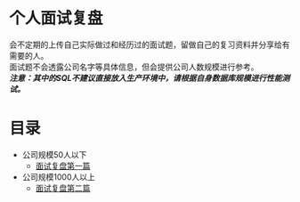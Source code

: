 # 个人面试复盘
会不定期的上传自己实际做过和经历过的面试题，留做自己的复习资料并分享给有需要的人。  
面试题不会透露公司名字等具体信息，但会提供公司人数规模进行参考。  
***注意：其中的SQL不建议直接放入生产环境中，请根据自身数据库规模进行性能测试。***
#  目录
- 公司规模50人以下  
    * [面试复盘第一篇](interview_one)  
- 公司规模1000人以上  
    * [面试复盘第二篇](interview_two)  